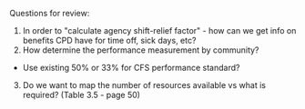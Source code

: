 Questions for review:

1. In order to "calculate agency shift-relief factor" - how can we get info on benefits CPD have for time off, sick days, etc?
2. How determine the performance measurement by community?
- Use existing 50% or 33% for CFS performance standard?
3. Do we want to map the number of resources available vs what is required? (Table 3.5 - page 50)